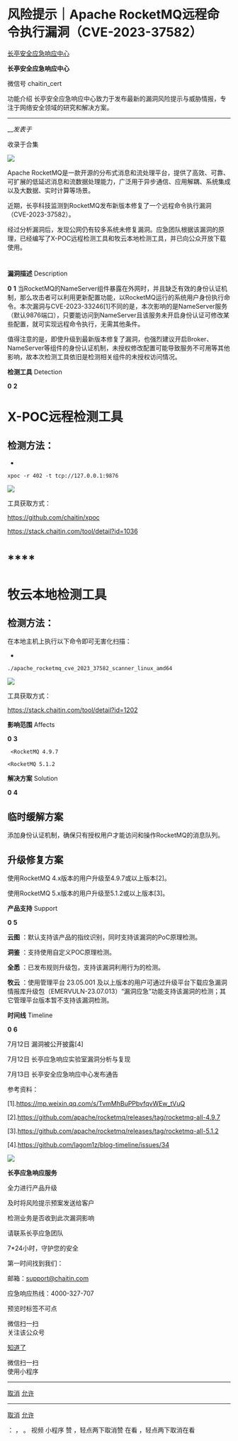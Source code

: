 #  风险提示｜Apache RocketMQ远程命令执行漏洞（CVE-2023-37582）

[ 长亭安全应急响应中心 ](javascript:void\(0\);)

**长亭安全应急响应中心** ![]()

微信号 chaitin_cert

功能介绍 长亭安全应急响应中心致力于发布最新的漏洞风险提示与威胁情报，专注于网络安全领域的研究和解决方案。

____

___发表于_

收录于合集

![](https://raw.githubusercontent.com/tuchuang9/tc1/refs/heads/main/public/20230714181120.png)

  

Apache
RocketMQ是一款开源的分布式消息和流处理平台，提供了高效、可靠、可扩展的低延迟消息和流数据处理能力，广泛用于异步通信、应用解耦、系统集成以及大数据、实时计算等场景。

  

近期，长亭科技监测到RocketMQ发布新版本修复了一个远程命令执行漏洞（CVE-2023-37582）。

  

经过分析漏洞后，发现公网仍有较多系统未修复漏洞。应急团队根据该漏洞的原理，已经编写了X-POC远程检测工具和牧云本地检测工具，并已向公众开放下载使用。

  

#

  
 **漏洞描述**  Description  
  
 **0** **1**
当RocketMQ的NameServer组件暴露在外网时，并且缺乏有效的身份认证机制，那么攻击者可以利用更新配置功能，以RocketMQ运行的系统用户身份执行命令。本次漏洞与CVE-2023-33246[1]不同的是，本次影响的是NameServer服务（默认9876端口），只要能访问到NameServer且该服务未开启身份认证可修改某些配置，就可实现远程命令执行，无需其他条件。

值得注意的是，即使升级到最新版本修复了漏洞，也强烈建议开启Broker、NameServer等组件的身份认证机制，未授权修改配置可能导致服务不可用等其他影响，故本次检测工具依旧是检测相关组件的未授权访问情况。

  

  
 **检测工具**  Detection  
  
 **0** **2**

#

#  **X-POC远程检测工具**

##  检测方法：

  * 

    
    
    xpoc -r 402 -t tcp://127.0.0.1:9876

![](https://raw.githubusercontent.com/tuchuang9/tc1/refs/heads/main/public/20230714181121.png)

  

工具获取方式：

https://github.com/chaitin/xpoc

https://stack.chaitin.com/tool/detail?id=1036

  

#  ****

#  **牧云本地检测工具**

##  检测方法：

在本地主机上执行以下命令即可无害化扫描：

  * 

    
    
    ./apache_rocketmq_cve_2023_37582_scanner_linux_amd64

![](https://raw.githubusercontent.com/tuchuang9/tc1/refs/heads/main/public/20230714181123.png)

  

工具获取方式：

https://stack.chaitin.com/tool/detail?id=1202

  

  
 **影响范围**  Affects  
  
 **0** **3**

    
    
     <RocketMQ 4.9.7
    
    <RocketMQ 5.1.2
    
      
    

  
 **解决方案**  Solution  
  
 **0** **4**

##  **临时缓解方案**

添加身份认证机制，确保只有授权用户才能访问和操作RocketMQ的消息队列。

##  **升级修复方案**

使用RocketMQ 4.x版本的用户升级至4.9.7或以上版本[2]。

使用RocketMQ 5.x版本的用户升级至5.1.2或以上版本[3]。

  

  
 **产品支持**  Support  
  
 **0** **5**

 **云图** ：默认支持该产品的指纹识别，同时支持该漏洞的PoC原理检测。

 **洞鉴** ：支持使用自定义POC原理检测。

 **全悉** ：已发布规则升级包，支持该漏洞利用行为的检测。

 **牧云** ：使用管理平台 23.05.001
及以上版本的用户可通过升级平台下载应急漏洞情报库升级包（EMERVULN-23.07.013）“漏洞应急”功能支持该漏洞的检测；其它管理平台版本暂不支持该漏洞检测。

  

  
 **时间线**  Timeline  
  
 **0** **6**

7月12日 漏洞被公开披露[4]

7月12日 长亭应急响应实验室漏洞分析与复现

7月13日 长亭安全应急响应中心发布通告

  

参考资料：

  

[1].https://mp.weixin.qq.com/s/TvmMhBuPPbvfqvWEw_tVuQ

[2].https://github.com/apache/rocketmq/releases/tag/rocketmq-all-4.9.7

[3].https://github.com/apache/rocketmq/releases/tag/rocketmq-all-5.1.2

[4].https://github.com/lagom1z/blog-timeline/issues/34

![](https://raw.githubusercontent.com/tuchuang9/tc1/refs/heads/main/public/20230714181124.png)

  

  
  
  
 **长亭应急响应服务**  
  
  

全力进行产品升级

及时将风险提示预案发送给客户

检测业务是否收到此次漏洞影响

请联系长亭应急团队

7*24小时，守护您的安全

  

第一时间找到我们：

邮箱：support@chaitin.com

应急响应热线：4000-327-707

预览时标签不可点

微信扫一扫  
关注该公众号

[知道了](javascript:;)

微信扫一扫  
使用小程序

****

[取消](javascript:void\(0\);) [允许](javascript:void\(0\);)

****

[取消](javascript:void\(0\);) [允许](javascript:void\(0\);)

： ， 。   视频 小程序 赞 ，轻点两下取消赞 在看 ，轻点两下取消在看


